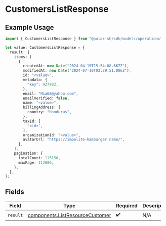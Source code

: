 # CustomersListResponse

## Example Usage

```typescript
import { CustomersListResponse } from "@polar-sh/sdk/models/operations";

let value: CustomersListResponse = {
  result: {
    items: [
      {
        createdAt: new Date("2024-04-19T15:54:08.667Z"),
        modifiedAt: new Date("2024-07-10T03:29:51.086Z"),
        id: "<value>",
        metadata: {
          "key": 927802,
        },
        email: "Mia68@yahoo.com",
        emailVerified: false,
        name: "<value>",
        billingAddress: {
          country: "Honduras",
        },
        taxId: [
          "<id>",
        ],
        organizationId: "<value>",
        avatarUrl: "https://impolite-hamburger.name/",
      },
    ],
    pagination: {
      totalCount: 115150,
      maxPage: 112606,
    },
  },
};
```

## Fields

| Field                                                                              | Type                                                                               | Required                                                                           | Description                                                                        |
| ---------------------------------------------------------------------------------- | ---------------------------------------------------------------------------------- | ---------------------------------------------------------------------------------- | ---------------------------------------------------------------------------------- |
| `result`                                                                           | [components.ListResourceCustomer](../../models/components/listresourcecustomer.md) | :heavy_check_mark:                                                                 | N/A                                                                                |